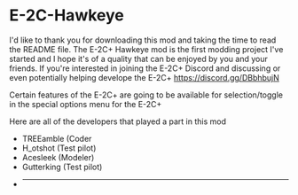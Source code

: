 # E-2C-Hawkeye

I'd like to thank you for downloading this mod and taking the time to read the README file.
The E-2C+ Hawkeye mod is the first modding project I've started and I hope it's of a quality that can be enjoyed by you and your friends.
If you're interested in joining the E-2C+ Discord and discussing or even potentially helping develope the E-2C+ https://discord.gg/DBbhbujN

Certain features of the E-2C+ are going to be available for selection/toggle in the special options menu for the E-2C+

Here are all of the developers that played a part in this mod
- TREEamble (Coder
- H_otshot (Test pilot)
- Acesleek (Modeler)
- Gutterking (Test pilot)
- ___
